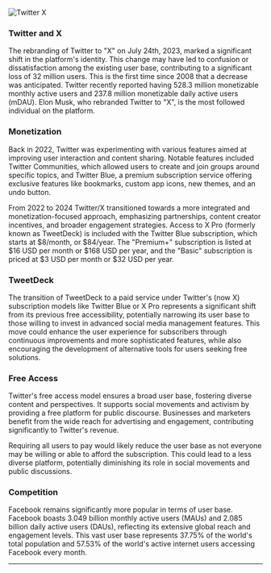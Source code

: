 ![Twitter X](https://github.com/sourceduty/Twitter/assets/123030236/e52fcfdf-cd81-436c-aa4e-e17593820a3c)

### Twitter and X

The rebranding of Twitter to "X" on July 24th, 2023, marked a significant shift in the platform's identity. This change may have led to confusion or dissatisfaction among the existing user base, contributing to a significant loss of 32 million users. This is the first time since 2008 that a decrease was anticipated. Twitter recently reported having 528.3 million monetizable monthly active users and 237.8 million monetizable daily active users (mDAU). Elon Musk, who rebranded Twitter to "X", is the most followed individual on the platform.

### Monetization

Back in 2022, Twitter was experimenting with various features aimed at improving user interaction and content sharing. Notable features included Twitter Communities, which allowed users to create and join groups around specific topics, and Twitter Blue, a premium subscription service offering exclusive features like bookmarks, custom app icons, new themes, and an undo button. 

From 2022 to 2024 Twitter/X transitioned towards a more integrated and monetization-focused approach, emphasizing partnerships, content creator incentives, and broader engagement strategies. Access to X Pro (formerly known as TweetDeck) is included with the Twitter Blue subscription, which starts at $8/month, or $84/year. The "Premium+" subscription is listed at $16 USD per month or $168 USD per year, and the "Basic" subscription is priced at $3 USD per month or $32 USD per year​​​​.

### TweetDeck

The transition of TweetDeck to a paid service under Twitter's (now X) subscription models like Twitter Blue or X Pro represents a significant shift from its previous free accessibility, potentially narrowing its user base to those willing to invest in advanced social media management features. This move could enhance the user experience for subscribers through continuous improvements and more sophisticated features, while also encouraging the development of alternative tools for users seeking free solutions. 

### Free Access

Twitter's free access model ensures a broad user base, fostering diverse content and perspectives. It supports social movements and activism by providing a free platform for public discourse. Businesses and marketers benefit from the wide reach for advertising and engagement, contributing significantly to Twitter's revenue.

Requiring all users to pay would likely reduce the user base as not everyone may be willing or able to afford the subscription. This could lead to a less diverse platform, potentially diminishing its role in social movements and public discussions. 

### Competition

Facebook remains significantly more popular in terms of user base. Facebook boasts 3.049 billion monthly active users (MAUs) and 2.085 billion daily active users (DAUs), reflecting its extensive global reach and engagement levels. This vast user base represents 37.75% of the world's total population and 57.53% of the world's active internet users accessing Facebook every month.

***

